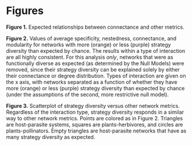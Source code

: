 
# Figures

**Figure 1.** Expected relationships between connectance and other metrics.

**Figure 2.** Values of average specificity, nestedness, connectance,
and modularity for networks with more (orange) or less (purple) strategy
diversity than expected by chance. The results within a type of interaction
are all highly consistent. For this analysis *only*, networks that were as
functionally diverse as expected (as determined by the Null Models) were
removed, since their strategy diversity can be explained solely by either
their connectance or degree distribution. Types of interaction are given
on the x axis, with networks separated as a function of whether they have
more (orange) or less (purple) strategy diversity than expected by chance
(under the assumptions of the second, more restrictive null model).

**Figure 3.** Scatterplot of strategy diversity versus other network
metrics. Regardless of the interaction type, strategy diversity responds
in a similar way to other network metrics. Points are colored as in Figure
2. Triangles are host-parasite systems, squares are plants-herbivores, and
circles are plants-pollinators. Empty triangles are host-parasite networks
that have as many strategy diversity as expected.

